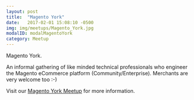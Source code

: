 ```yaml
---
layout: post
title:  "Magento York"
date:   2017-02-01 15:08:10 -0500
img: img/meetups/Magento_York.jpg
modalID: modalMagentoYork
category: Meetup
---
```

Magento York.

An informal gathering of like minded technical professionals who engineer the Magento eCommerce platform (Community/Enterprise). Merchants are very welcome too :-)

Visit our [Magento York Meetup][magento-york-meetup-link] for more information.

[magento-york-meetup-link]: https://www.meetup.com/Magento-York/